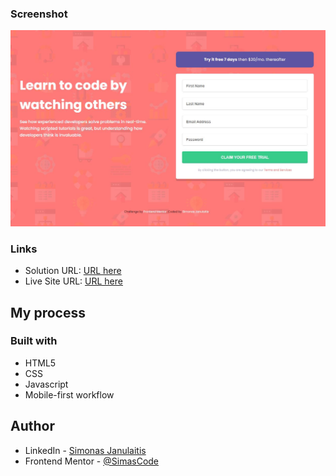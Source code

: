 ### Screenshot

![](./images/intro_component_with_signup_form.JPG)

### Links

- Solution URL: [URL here](https://github.com/SimasCode/intro-component-with-signup-form)
- Live Site URL: [URL here](https://signupformsimjan.netlify.app/)

## My process

### Built with

- HTML5
- CSS
- Javascript
- Mobile-first workflow

## Author

- LinkedIn - [Simonas Janulaitis](https://www.linkedin.com/in/simonas-janulaitis/)
- Frontend Mentor - [@SimasCode](https://www.frontendmentor.io/profile/SimasCode)

